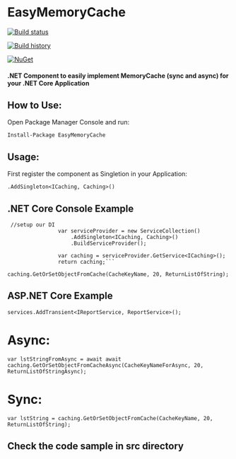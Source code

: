 # EasyMemoryCache
[![Build status](https://ci.appveyor.com/api/projects/status/leosvxv97m6cd1ki?svg=true)](https://ci.appveyor.com/project/thiagoloureiro/easymemorycache)

[![Build history](https://buildstats.info/appveyor/chart/thiagoloureiro/easymemorycache)](https://ci.appveyor.com/project/thiagoloureiro/easymemorycache/history)

[![NuGet](https://buildstats.info/nuget/EasyMemoryCache)](http://www.nuget.org/packages/EasyMemoryCache)

#### .NET Component to easily implement MemoryCache (sync and async) for your .NET Core Application

## How to Use:
Open Package Manager Console and run:

```Install-Package EasyMemoryCache```

## Usage:
First register the component as Singletion in your Application:

```.AddSingleton<ICaching, Caching>()```

## .NET Core Console Example
```
 //setup our DI
                var serviceProvider = new ServiceCollection()
                    .AddSingleton<ICaching, Caching>()
                    .BuildServiceProvider();

                var caching = serviceProvider.GetService<ICaching>();
                return caching;```

caching.GetOrSetObjectFromCache(CacheKeyName, 20, ReturnListOfString);
```
## ASP.NET Core Example
```services.AddTransient<IReportService, ReportService>();```
# Async:
```var lstStringFromAsync = await await caching.GetOrSetObjectFromCacheAsync(CacheKeyNameForAsync, 20, ReturnListOfStringAsync);```

# Sync:
```var lstString = caching.GetOrSetObjectFromCache(CacheKeyName, 20, ReturnListOfString);```

## Check the code sample in src directory
